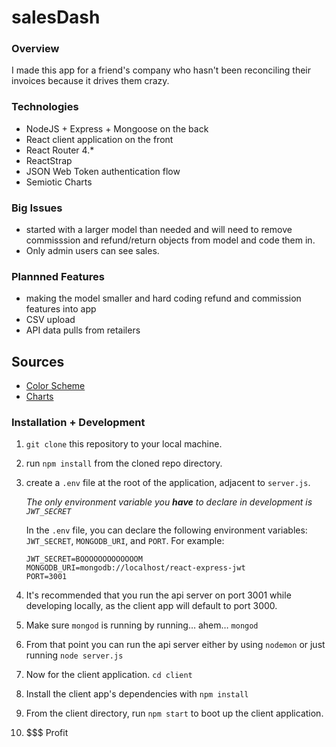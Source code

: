 # salesDash

### Overview

I made this app for a friend's company who hasn't been reconciling their invoices because it drives them crazy.

### Technologies

- NodeJS + Express + Mongoose on the back
- React client application on the front
- React Router 4.*
- ReactStrap
- JSON Web Token authentication flow
- Semiotic Charts 

### Big Issues 
- started with a larger model than needed and will need to remove commisssion and refund/return objects from model and code them in. 
- Only admin users can see sales. 

### Plannned Features 
- making the model smaller and hard coding refund and commission features into app 
- CSV upload
- API data pulls from retailers 

## Sources 
- [Color Scheme](https://color.adobe.com/inspiration-color-theme-10666763/edit/?copy=true&base=2&rule=Custom&selected=1&name=Copy%20of%20inspiration&mode=rgb&rgbvalues=0.0392156862745098,0.10980392156862745,0.1568627450980392,0.2549019607843137,0.5176470588235295,0.5607843137254902,0.4470588235294118,0.6549019607843137,0.6392156862745098,0.592156862745098,0.7529411764705882,0.7176470588235294,0.9333333333333333,0.9137254901960784,0.8196078431372549&swatchOrder=0,1,2,3,4)
- [Charts](https://emeeks.github.io/semiotic/#/semiotic/creatingbarchart)

### Installation + Development

1. `git clone` this repository to your local machine.

2. run `npm install` from the cloned repo directory.

3. create a `.env` file at the root of the application, adjacent to `server.js`.

   *The only environment variable you **have** to declare in development is `JWT_SECRET`*

   In the `.env` file, you can declare the following environment variables: `JWT_SECRET`, `MONGODB_URI`, and `PORT`. For example:

   ```
   JWT_SECRET=BOOOOOOOOOOOOOM
   MONGODB_URI=mongodb://localhost/react-express-jwt
   PORT=3001
   ```

4. It's recommended that you run the api server on port 3001 while developing locally, as the client app will default to port 3000.
5. Make sure `mongod` is running by running… ahem… `mongod`
6. From that point you can run the api server either by using `nodemon` or just running `node server.js`
7. Now for the client application. `cd client`
8. Install the client app's dependencies with `npm install`
9. From the client directory, run `npm start` to boot up the client application.
10. $$$ Profit